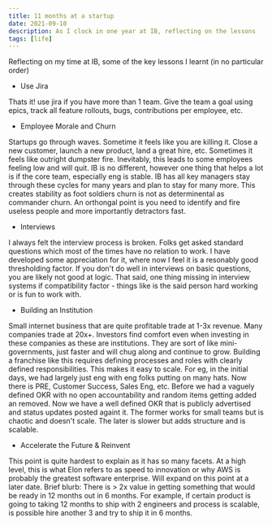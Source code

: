 ```yaml
---
title: 11 months at a startup
date: 2021-09-10
description: As I clock in one year at IB, reflecting on the lessons
tags: [life]
---
```


Reflecting on my time at IB, some of the key lessons I learnt (in no particular order)

* Use Jira

Thats it! use jira if you have more than 1 team. Give the team a goal using epics, track all feature rollouts, bugs, contributions per employee, etc. 

* Employee Morale and Churn

Startups go through waves. Sometime it feels like you are killing it. 
Close a new customer, launch a new product, land a great hire, etc. Sometimes it feels like outright dumpster fire. 
Inevitably, this leads to some employees feeling low and will quit. IB is no different, however one thing 
that helps a lot is if the core team, especially eng is stable. IB has all key managers stay through these cycles for many years and plan to stay for many more.
This creates stability as foot soldiers churn is not as determinental as commander churn. 
An orthongal point is you need to identify and fire useless people and more importantly detractors fast. 

* Interviews

I always felt the interview process is broken. Folks get asked standard questions which most of the times have no relation to work.
I have developed some appreciation for it, where now I feel it is a resonably good thresholding factor. 
If you don't do well in interviews on basic questions, you are likely not good at logic. 
That said, one thing missing in interview systems if compatibility factor - things like is the said person hard working or is fun to work with. 

* Building an Institution

Small internet business that are quite profitable trade at 1-3x revenue. Many companies trade at 20x+. 
Investors find comfort even when investing in these companies as these are institutions. They are sort of like mini-governments, just faster and 
will chug along and continue to grow. Building a franchise like this requires defining processes and roles with clearly defined 
responsibilities. This makes it easy to scale. For eg, in the initial days, we had largely just eng with eng folks putting on many hats. Now there is PRE,
Customer Success, Sales Eng, etc. Before we had a vaguely defined OKR with no open accountability and random items getting added an removed. Now we have a well
defined OKR that is publicly advertised and status updates posted againt it. The former works for small teams but is chaotic and doesn't scale. 
The later is slower but adds structure and is scalable. 

* Accelerate the Future & Reinvent

This point is quite hardest to explain as it has so many facets. At a high level, this is what Elon refers to as speed to innovation or why AWS is probably the greatest 
software enterprise. Will expand on this point at a later date. Brief blurb: There is > 2x value in getting something that would be ready in 12 months out in 6 months. For example, if certain product is going to taking 12 months to ship with 2 engineers and process is scalable, is possible hire another 3 and try to ship it in 6 months. 
